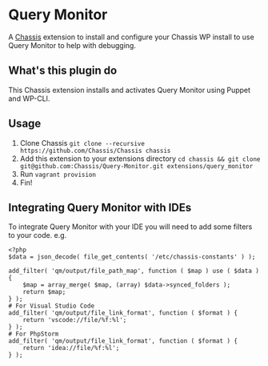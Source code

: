 # Query Monitor
A [Chassis](https://github.com/Chassis/Chassis) extension to install and configure your Chassis WP install to use Query Monitor to help with debugging.

## What's this plugin do

This Chassis extension installs and activates Query Monitor using Puppet and WP-CLI.

## Usage
1. Clone Chassis `git clone --recursive https://github.com/Chassis/Chassis chassis`
2. Add this extension to your extensions directory `cd chassis && git clone git@github.com:Chassis/Query-Monitor.git extensions/query_monitor`
3. Run `vagrant provision`
4. Fin!

## Integrating Query Monitor with IDEs

To integrate Query Monitor with your IDE you will need to add some filters to your code. e.g.
```
<?php
$data = json_decode( file_get_contents( '/etc/chassis-constants' ) );

add_filter( 'qm/output/file_path_map', function ( $map ) use ( $data ) {
	$map = array_merge( $map, (array) $data->synced_folders );
	return $map;
} );
# For Visual Studio Code
add_filter( 'qm/output/file_link_format', function ( $format ) {
	return 'vscode://file/%f:%l';
} );
# For PhpStorm
add_filter( 'qm/output/file_link_format', function ( $format ) {
	return 'idea://file/%f:%l';
} );
```
